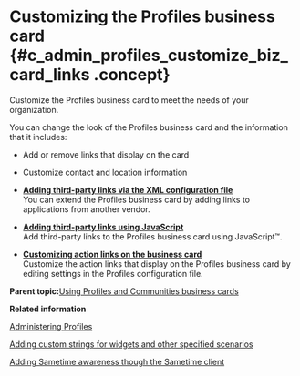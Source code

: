# Customizing the Profiles business card {#c_admin_profiles_customize_biz_card_links .concept}

Customize the Profiles business card to meet the needs of your organization.

You can change the look of the Profiles business card and the information that it includes:

-   Add or remove links that display on the card
-   Customize contact and location information

-   **[Adding third-party links via the XML configuration file](../customize/t_admin_profiles_extend_biz_card.md)**  
You can extend the Profiles business card by adding links to applications from another vendor.
-   **[Adding third-party links using JavaScript](../customize/t_admin_profiles_extend_biz_card_js.md)**  
Add third-party links to the Profiles business card using JavaScript™.
-   **[Customizing action links on the business card](../customize/t_admin_profiles_customize_biz_card_actions.md)**  
Customize the action links that display on the Profiles business card by editing settings in the Profiles configuration file.

**Parent topic:**[Using Profiles and Communities business cards](../customize/c_admin_profiles_biz_cards.md)

**Related information**  


[Administering Profiles](../admin/c_admin_profiles_intro.md)

[Adding custom strings for widgets and other specified scenarios](../customize/t_admin_profiles_add_custom_strings.md)

[Adding Sametime awareness though the Sametime client](../admin/t_admin_common_add_st_awareness.md)

